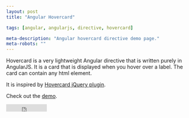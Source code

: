 ```yaml
---
layout: post
title: "Angular Hovercard"

tags: [angular, angularjs, directive, hovercard]

meta-description: "Angular hovercard directive demo page."
meta-robots: ""
---
```


Hovercard is a very lightweight Angular directive that is written purely
in AngularJS. It is a card that is displayed when you hover over a label.
The card can contain any html element.

It is inspired by <a href="//designwithpc.com/Plugins/Hovercard" target="_blank">Hovercard jQuery plugin</a>.

Check out the <a href="{{ site.url }}/projects/angular_hovercard/demo" target="_blank">demo</a>.

<iframe src="http://ghbtns.com/github-btn.html?user=yaru22&repo=angular-hovercard&type=watch&count=true"
  allowtransparency="true" frameborder="0" scrolling="0" width="110" height="20"></iframe>
